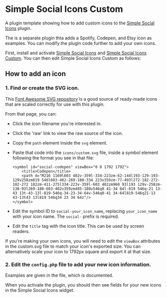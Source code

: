 # Simple Social Icons Custom

A plugin template showing how to add custom icons to the [Simple Social Icons](https://wordpress.org/plugins/simple-social-icons/) plugin.

The is a separate plugin thta adds a Spotify, Codepen, and Etsy icon as examples. You can modify the plugin code further to add your own icons.

First, install and activate [Simple Social Icons](https://wordpress.org/plugins/simple-social-icons/) and [Simple Social Icons Custom](https://github.com/nickcernis/ssi-custom-icons/archive/master.zip). You can then edit Simple Social Icons Custom as follows:

## How to add an icon

### 1. Find or create the SVG icon.

This [Font Awesome SVG repository](https://github.com/encharm/Font-Awesome-SVG-PNG/tree/master/black/svg) is a good source of ready-made icons that are scaled correctly for use with this plugin.

From that page, you can:

- Click the icon filename you're interested in.
- Click the 'raw' link to view the raw source of the icon.
- Copy the `path` element inside the `svg` element.
- Paste that code into the `icons/custom.svg` file, inside a symbol element following the format you see in that file:

    ~~~
    <symbol id="social-codepen" viewBox="0 0 1792 1792">
        <title>Codepen</title>
        <path d="M216 1169l603 402v-359l-334-223zm-62-144l193-129-193-129v258zm819 546l603-402-269-180-334 223v359zm-77-493l272-182-272-182-272 182zm-411-275l334-223v-359l-603 402zm960 93l193 129v-258zm-138-93l269-180-603-402v359zm485-180v546q0 41-34 64l-819 546q-21 13-43 13t-43-13l-819-546q-34-23-34-64v-546q0-41 34-64l819-546q21-13 43-13t43 13l819 546q34 23 34 64z"/>
    </symbol>
    ~~~

- Edit the symbol ID to `social-your_icon_name`, replacing `your_icon_name` with your icon name. The `social-` prefix is required.
- Edit the `title` tag with the icon title. This can be used by screen readers.

If you're making your own icons, you will need to edit the `viewBox` attributes in the custom.svg file to match your icon's exported size. You can alternatively scale your icon to 1792px square and export it at that size.

### 2. Edit the `config.php` file to add your new icon information.

Examples are given in the file, which is documented.

When you activate the plugin, you should then see fields for your new icons in the Simple Social Icons widget.
